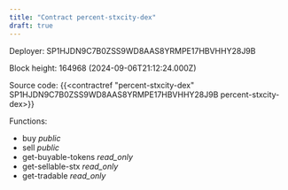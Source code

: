 ```yaml
---
title: "Contract percent-stxcity-dex"
draft: true
---
```

Deployer: SP1HJDN9C7B0ZSS9WD8AAS8YRMPE17HBVHHY28J9B


 



Block height: 164968 (2024-09-06T21:12:24.000Z)

Source code: {{<contractref "percent-stxcity-dex" SP1HJDN9C7B0ZSS9WD8AAS8YRMPE17HBVHHY28J9B percent-stxcity-dex>}}

Functions:

* buy _public_
* sell _public_
* get-buyable-tokens _read_only_
* get-sellable-stx _read_only_
* get-tradable _read_only_
